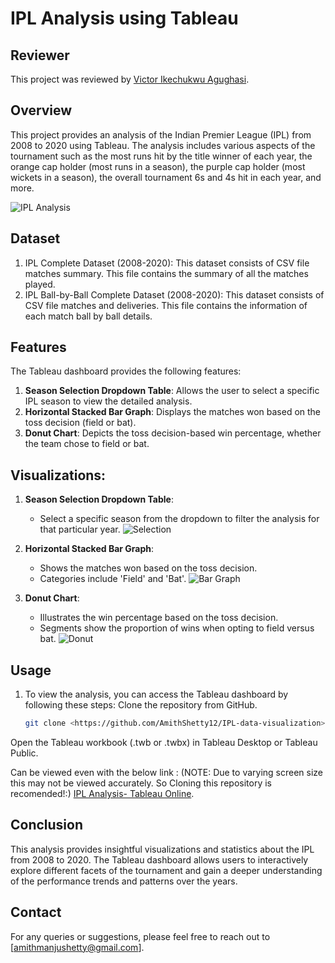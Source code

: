 # IPL Analysis using Tableau

## Reviewer
This project was reviewed by [Victor Ikechukwu Agughasi](https://github.com/Victor-Ikechukwu).

## Overview
This project provides an analysis of the Indian Premier League (IPL) from 2008 to 2020 using Tableau. The analysis includes various aspects of the tournament such as the most runs hit by the title winner of each year, the orange cap holder (most runs in a season), the purple cap holder (most wickets in a season), the overall tournament 6s and 4s hit in each year, and more.

![IPL Analysis](https://github.com/user-attachments/assets/6dabdb27-6e4e-42dd-9ed6-09c71b74f03e)


## Dataset
 1. IPL Complete Dataset (2008-2020): This dataset consists of CSV file matches summary. This file contains the summary of all the matches played.
 2. IPL Ball-by-Ball Complete Dataset (2008-2020): This dataset consists of CSV file matches and deliveries. This file contains the information of each match ball by ball details.

## Features
The Tableau dashboard provides the following features:
 1. **Season Selection Dropdown Table**: Allows the user to select a specific IPL season to view the detailed analysis.
 2. **Horizontal Stacked Bar Graph**: Displays the matches won based on the toss decision (field or bat).
 3. **Donut Chart**: Depicts the toss decision-based win percentage, whether the team chose to field or bat.


## Visualizations:
1. **Season Selection Dropdown Table**:
   - Select a specific season from the dropdown to filter the analysis for that particular year.
   ![Selection](https://github.com/user-attachments/assets/97f11984-2627-4872-b021-7a1e7da510c6)
     
2. **Horizontal Stacked Bar Graph**:
   - Shows the matches won based on the toss decision.
   - Categories include 'Field' and 'Bat'.
   ![Bar Graph](https://github.com/user-attachments/assets/8a2ca6be-0272-43e4-851c-3549bd3bbcdd)
 
3. **Donut Chart**:
   - Illustrates the win percentage based on the toss decision.
   - Segments show the proportion of wins when opting to field versus bat.
   ![Donut](https://github.com/user-attachments/assets/591003e0-b5da-4748-9b44-ce3659f3483b)

## Usage
1. To view the analysis, you can access the Tableau dashboard by following these steps:
Clone the repository from GitHub.
    ```bash
    git clone <https://github.com/AmithShetty12/IPL-data-visualization>
    ```
Open the Tableau workbook (.twb or .twbx) in Tableau Desktop or Tableau Public.

Can be viewed even with the below link :
(NOTE: Due to varying screen size this may not be viewed accurately. So Cloning this repository is recomended!:)
[IPL Analysis- Tableau Online](https://public.tableau.com/views/DSV_Project/IPLANALYSIS?:language=en-US&publish=yes&:sid=&:redirect=auth&:display_count=n&:origin=viz_share_link).

## Conclusion
This analysis provides insightful visualizations and statistics about the IPL from 2008 to 2020. The Tableau dashboard allows users to interactively explore different facets of the tournament and gain a deeper understanding of the performance trends and patterns over the years.

## Contact
For any queries or suggestions, please feel free to reach out to [amithmanjushetty@gmail.com].
